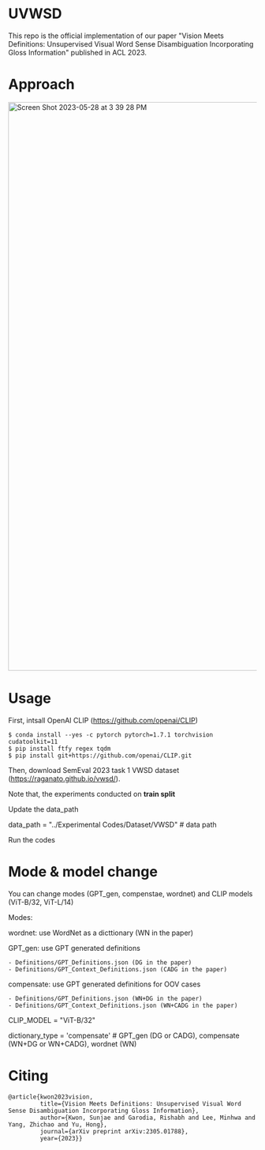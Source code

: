 # UVWSD
This repo is the official implementation of our paper "Vision Meets Definitions: Unsupervised Visual Word Sense Disambiguation Incorporating Gloss Information" published in ACL 2023.

# Approach
<img width="1151" alt="Screen Shot 2023-05-28 at 3 39 28 PM" src="https://github.com/soon91jae/UVWSD/assets/9526659/40db64cc-2d72-4308-850d-5c9b624e8f35">

# Usage
First, intsall OpenAI CLIP (https://github.com/openai/CLIP)

    $ conda install --yes -c pytorch pytorch=1.7.1 torchvision cudatoolkit=11
    $ pip install ftfy regex tqdm
    $ pip install git+https://github.com/openai/CLIP.git

Then, download SemEval 2023 task 1 VWSD dataset (https://raganato.github.io/vwsd/).

Note that, the experiments conducted on **train split**

Update the data_path 

data_path = "../Experimental Codes/Dataset/VWSD" # data path

Run the codes

# Mode & model change
You can change modes (GPT_gen, compenstae, wordnet) and CLIP models (ViT-B/32, ViT-L/14)

Modes: 

  wordnet: use WordNet as a dicttionary (WN in the paper)
  
  GPT_gen: use GPT generated definitions

    - Definitions/GPT_Definitions.json (DG in the paper)  
    - Definitions/GPT_Context_Definitions.json (CADG in the paper)
    
  compensate: use GPT generated definitions for OOV cases 
  
    - Definitions/GPT_Definitions.json (WN+DG in the paper)    
    - Definitions/GPT_Context_Definitions.json (WN+CADG in the paper)
    
CLIP_MODEL = "ViT-B/32"

dictionary_type = 'compensate' # GPT_gen (DG or CADG), compensate (WN+DG or WN+CADG), wordnet (WN)


# Citing
    @article{kwon2023vision,
             title={Vision Meets Definitions: Unsupervised Visual Word Sense Disambiguation Incorporating Gloss Information},
             author={Kwon, Sunjae and Garodia, Rishabh and Lee, Minhwa and Yang, Zhichao and Yu, Hong},
             journal={arXiv preprint arXiv:2305.01788},
             year={2023}}



